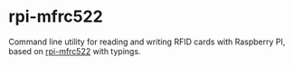 # rpi-mfrc522
Command line utility for reading and writing RFID cards with Raspberry PI, based on [rpi-mfrc522](https://www.npmjs.com/package/rpi-mfrc522) with typings.
